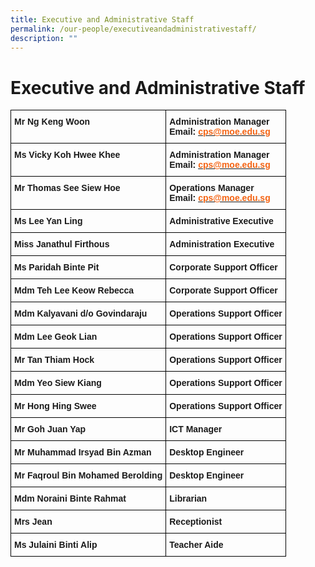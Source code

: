 ```yaml
---
title: Executive and Administrative Staff
permalink: /our-people/executiveandadministrativestaff/
description: ""
---
```

Executive and Administrative Staff
==================================


<style type="text/css">
.tg  {border-collapse:collapse;border-spacing:0;}
.tg td{border-color:black;border-style:solid;border-width:1px;font-family:Arial, sans-serif;font-size:14px;
  overflow:hidden;padding:10px 5px;word-break:normal;}
.tg th{border-color:black;border-style:solid;border-width:1px;font-family:Arial, sans-serif;font-size:14px;
  font-weight:normal;overflow:hidden;padding:10px 5px;word-break:normal;}
.tg .tg-1wig{font-weight:bold;text-align:left;vertical-align:top}
</style>
<table class="tg">
<thead>
  <tr>
    <th class="tg-1wig">Mr Ng Keng Woon</th>
    <th class="tg-1wig">Administration Manager<br>Email: <a href="mailto:cps@moe.edu.sg"><span style="font-weight:700;text-decoration:none;color:#F56414">cps@moe.edu.sg</span></a></th>
  </tr>
</thead>
<tbody>
  <tr>
    <td class="tg-1wig">Ms Vicky Koh Hwee Khee</td>
    <td class="tg-1wig">Administration Manager<br>Email: <a href="mailto:cps@moe.edu.sg"><span style="font-weight:700;text-decoration:none;color:#F56414">cps@moe.edu.sg</span></a></td>
  </tr>
  <tr>
    <td class="tg-1wig">Mr Thomas See Siew Hoe</td>
    <td class="tg-1wig">Operations Manager<br>Email: <a href="mailto:cps@moe.edu.sg"><span style="font-weight:700;text-decoration:none;color:#F56414">cps@moe.edu.sg</span></a></td>
  </tr>
  <tr>
    <td class="tg-1wig">Ms Lee Yan Ling</td>
    <td class="tg-1wig">Administrative Executive</td>
  </tr>
  <tr>
    <td class="tg-1wig">Miss Janathul Firthous</td>
    <td class="tg-1wig">Administration Executive</td>
  </tr>
  <tr>
    <td class="tg-1wig">Ms Paridah Binte Pit  </td>
    <td class="tg-1wig">Corporate Support Officer </td>
  </tr>
  <tr>
    <td class="tg-1wig">Mdm Teh Lee Keow Rebecca  </td>
    <td class="tg-1wig">Corporate Support Officer </td>
  </tr>
  <tr>
    <td class="tg-1wig">Mdm Kalyavani d/o Govindaraju</td>
    <td class="tg-1wig">Operations Support Officer</td>
  </tr>
  <tr>
    <td class="tg-1wig">Mdm Lee Geok Lian</td>
    <td class="tg-1wig">Operations Support Officer</td>
  </tr>
  <tr>
    <td class="tg-1wig">Mr Tan Thiam Hock</td>
    <td class="tg-1wig">Operations Support Officer</td>
  </tr>
  <tr>
    <td class="tg-1wig">Mdm Yeo Siew Kiang</td>
    <td class="tg-1wig">Operations Support Officer</td>
  </tr>
  <tr>
    <td class="tg-1wig">Mr Hong Hing Swee</td>
    <td class="tg-1wig">Operations Support Officer</td>
  </tr>
  <tr>
    <td class="tg-1wig">Mr Goh Juan Yap</td>
    <td class="tg-1wig">ICT Manager</td>
  </tr>
  <tr>
    <td class="tg-1wig">Mr Muhammad Irsyad Bin Azman</td>
    <td class="tg-1wig">Desktop Engineer</td>
  </tr>
	<tr>
    <td class="tg-1wig">Mr Faqroul Bin Mohamed Berolding</td>
    <td class="tg-1wig">Desktop Engineer</td>
  </tr>
  <tr>
    <td class="tg-1wig">Mdm Noraini Binte Rahmat</td>
    <td class="tg-1wig">Librarian</td>
  </tr>
  <tr>
    <td class="tg-1wig">Mrs Jean  </td>
    <td class="tg-1wig">Receptionist</td>
  </tr>
  <tr>
    <td class="tg-1wig">Ms Julaini Binti Alip</td>
    <td class="tg-1wig">Teacher Aide</td>
  </tr>
</tbody>
</table>